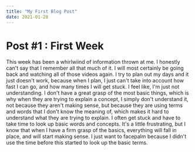 ```yaml
---
title: "My First Blog Post"
date: 2021-01-28
---
```


# Post #1 : First Week
This week has been a whirlwiind of information thrown at me. I honestly can't say that I remember all that much of it. I will most certainly be going back and watching all of those videos again. I try to plan out my days and it just doesn't work, because when I plan, I just can't take into account how fast I can go, and how many times I will get stuck. I feel like, I'm just not understanding. I don't have a great grasp of the most basic things, which is why when they are trying to explain a concept, I simply don't understand it, not because they aren't making sense, but because they are using terms and words that I don't know the meaning of, which makes it hard to understand what they are trying to explain. I often get stuck and have to take time to look up basic words and concepts. It's a little frustrating, but I know that when I have a firm grasp of the basics, everything will fall in place, and will start making sense. I just want to facepalm because I didn't use the time before this started to look up the basic terms.
